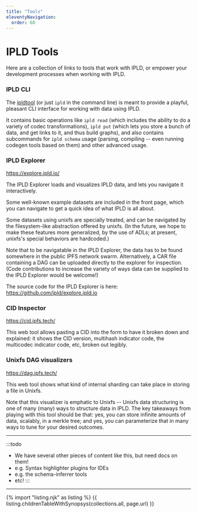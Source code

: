 ```yaml
---
title: "Tools"
eleventyNavigation:
  order: 60
---
```


IPLD Tools
==========

Here are a collection of links to tools that work with IPLD, or empower your development processes when working with IPLD.


### IPLD CLI

The [ipldtool](https://github.com/ipld/go-ipldtool) (or just `ipld` in the command line)
is meant to provide a playful, pleasant CLI interface for working with data using IPLD.

It contains basic operations like `ipld read` (which includes the ability to do a variety of codec transformations),
`ipld put` (which lets you store a bunch of data, and get links to it, and thus build graphs),
and also contains subcommands for `ipld schema` usage (parsing, compiling -- even running codegen tools based on them)
and other advanced usage.


### IPLD Explorer

https://explore.ipld.io/

The IPLD Explorer loads and visualizes IPLD data, and lets you navigate it interactively.

Some well-known example datasets are included in the front page, which you can navigate to get a quick idea of what IPLD is all about.

Some datasets using unixfs are specially treated, and can be navigated by the filesystem-like abstraction offered by unixfs.
(In the future, we hope to make these features more generalized, by the use of ADLs; at present, unixfs's special behaviors are hardcoded.)

Note that to be navigatable in the IPLD Explorer, the data has to be found somewhere in the public IPFS network swarm. Alternatively, a CAR file containing a DAG can be uploaded directly to the explorer for inspection.
(Code contributions to increase the variety of ways data can be supplied to the IPLD Explorer would be welcome!)

The source code for the IPLD Explorer is here: https://github.com/ipld/explore.ipld.io


### CID Inspector

https://cid.ipfs.tech/

This web tool allows pasting a CID into the form to have it broken down and explained:
it shows the CID version, multihash indicator code, the multicodec indicator code, etc, broken out legibly.


### Unixfs DAG visualizers

https://dag.ipfs.tech/

This web tool shows what kind of internal sharding can take place in storing a file in Unixfs.

Note that this visualizer is emphatic to Unixfs -- Unixfs data structuring is one of many (many) ways to structure data in IPLD.
The key takeaways from playing with this tool should be that: yes, you can store infinite amounts of data, scalably, in a merkle tree; and yes, you can parameterize that in many ways to tune for your desired outcomes.


---

:::todo
- We have several other pieces of content like this, but need docs on them!
- e.g. Syntax highlighter plugins for IDEs
- e.g. the schema-inferrer tools
- etc!
:::

---

{% import "listing.njk" as listing %}
{{ listing.childrenTableWithSynopsys(collections.all, page.url) }}
